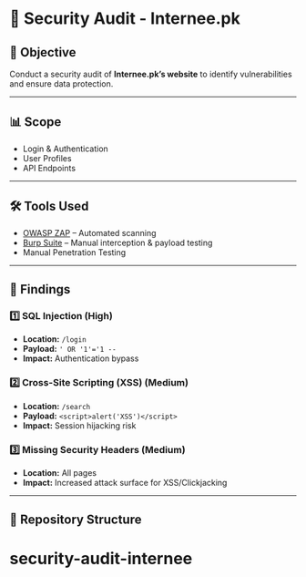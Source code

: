 # 🔐 Security Audit - Internee.pk  

## 📌 Objective  
Conduct a security audit of **Internee.pk’s website** to identify vulnerabilities and ensure data protection.  

---

## 📊 Scope  
- Login & Authentication  
- User Profiles  
- API Endpoints  

---

## 🛠 Tools Used  
- [OWASP ZAP](https://www.zaproxy.org/) – Automated scanning  
- [Burp Suite](https://portswigger.net/burp) – Manual interception & payload testing  
- Manual Penetration Testing  

---

## 🚨 Findings  

### 1️⃣ SQL Injection (High)  
- **Location:** `/login`  
- **Payload:** `' OR '1'='1 --`  
- **Impact:** Authentication bypass  

### 2️⃣ Cross-Site Scripting (XSS) (Medium)  
- **Location:** `/search`  
- **Payload:** `<script>alert('XSS')</script>`  
- **Impact:** Session hijacking risk  

### 3️⃣ Missing Security Headers (Medium)  
- **Location:** All pages  
- **Impact:** Increased attack surface for XSS/Clickjacking  

---

## 📂 Repository Structure  

# security-audit-internee
